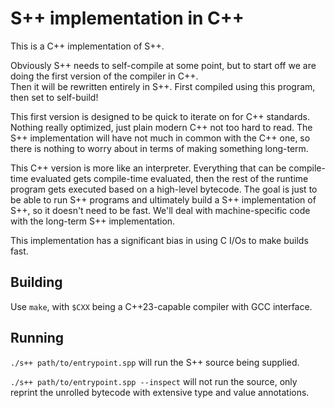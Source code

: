 # S++ implementation in C++

This is a C++ implementation of S++.

Obviously S++ needs to self-compile at some point, but to start off we are doing the first version of the compiler in C++.  
Then it will be rewritten entirely in S++. First compiled using this program, then set to self-build!

This first version is designed to be quick to iterate on for C++ standards. Nothing really optimized, just plain modern C++ not too hard to read. The S++ implementation will have not much in common with the C++ one, so there is nothing to worry about in terms of making something long-term.

This C++ version is more like an interpreter. Everything that can be compile-time evaluated gets compile-time evaluated, then the rest of the runtime program gets executed based on a high-level bytecode. The goal is just to be able to run S++ programs and ultimately build a S++ implementation of S++, so it doesn't need to be fast. We'll deal with machine-specific code with the long-term S++ implementation.

This implementation has a significant bias in using C I/Os to make builds fast.

## Building

Use `make`, with `$CXX` being a C++23-capable compiler with GCC interface.

## Running

`./s++ path/to/entrypoint.spp` will run the S++ source being supplied.

`./s++ path/to/entrypoint.spp --inspect` will not run the source, only reprint the unrolled bytecode with extensive type and value annotations.